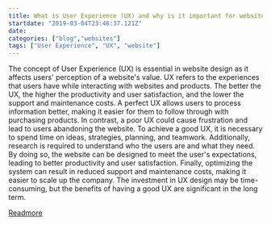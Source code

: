 ```yaml
---
title: What is User Experience (UX) and why is it important for website design?
startdate: "2019-03-04T23:46:37.121Z"
date:
categories: ["blog","websites"]
tags: ["User Experience", "UX", "website"]
---
```


The concept of User Experience (UX) is essential in website design as it affects users' perception of a website's value. UX refers to the experiences that users have while interacting with websites and products. The better the UX, the higher the productivity and user satisfaction, and the lower the support and maintenance costs. A perfect UX allows users to process information better, making it easier for them to follow through with purchasing products. In contrast, a poor UX could cause frustration and lead to users abandoning the website. To achieve a good UX, it is necessary to spend time on ideas, strategies, planning, and teamwork. Additionally, research is required to understand who the users are and what they need. By doing so, the website can be designed to meet the user's expectations, leading to better productivity and user satisfaction. Finally, optimizing the system can result in reduced support and maintenance costs, making it easier to scale up the company. The investment in UX design may be time-consuming, but the benefits of having a good UX are significant in the long term.

[Readmore](https://www.linkedin.com/pulse/why-user-experience-important-websites-nhat-nvi-mai)